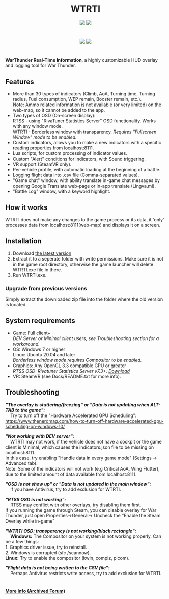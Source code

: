 <h1 align="center">WTRTI</h1>

<p align="center">
<a href="https://github.com/MeSoftHorny/WTRTI/releases" alt="Downloads">
        <img src="https://img.shields.io/github/downloads/MeSoftHorny/WTRTI/total?style=for-the-badge&color=228B22" /></a>

<a href="https://github.com/MeSoftHorny/WTRTI/releases/latest" alt="Latest release">
        <img src="https://img.shields.io/github/v/release/MeSoftHorny/WTRTI?style=for-the-badge" /></a>
</p>

<h1 align="center"></h1>
<p align="center">
<a href="https://discord.gg/XAEYmRM5NG" alt="Discord">
        <img src="https://img.shields.io/discord/1125375463880138802?logo=discord&label=Discord&style=for-the-badge&color=483D8B" /></a>
<a href="https://www.patreon.com/wtrti" alt="Support">
        <img src="https://img.shields.io/badge/Patreon-Support_-red?style=for-the-badge&logo=patreon" /></a>
          
</p>
<h1 align="center"></h1>

**WarThunder Real-Time Information**, a highly customizable HUD overlay and logging tool for War Thunder.    
  
## Features
- More than 30 types of indicators (Climb, AoA, Turning time, Turning radius, Fuel consumption, WEP remain, Booster remain, etc.).  
  Note: Ammo related information is not available (or very limited) on the web-map, so it cannot be added to the app.
- Two types of OSD (On-screen display):  
      RTSS - using "RivaTuner Statistics Server" OSD functionality. Works with any window mode.  
      WTRTI - Borderless window with transparency. *Requires "Fullscreen Window" mode to be enabled.*
- Custom indicators, allows you to make a new indicators with a specific reading properties from localhost:8111.
- Lua scripts, for custom processing of indicator values.
- Custom "Alert" conditions for indicators, with Sound triggering.
- VR support (SteamVR only).
- Per-vehicle profile, with automatic loading at the beginning of a battle.
- Logging flight data into .csv file (Comma-separated values).
- "Game chat" window, with ability translate in-game chat messages by opening Google Translate web-page or in-app translate (Lingva.ml).
- "Battle Log" window, with a keyword highlight.

## How it works
WTRTI does not make any changes to the game process or its data, it 'only' processes data from localhost:8111(web-map) and displays it on a screen.

## Installation
1. Download [the latest version](https://github.com/MeSoftHorny/WTRTI/releases)
2. Extract it to a seperate folder with write permissions. Make sure it is not in the game root directory, otherwise the game launcher will delete WTRTI.exe file in there.
3. Run WTRTI.exe.

### Upgrade from previous versions
Simply extract the downloaded zip file into the folder where the old version is located.
  

## System requirements
- Game: Full client+  
*DEV Server or Minimal client users, see Troubleshooting section for a workaround.*
- OS: Windows 7 or higher  
Linux: Ubuntu 20.04 and later  
*Borderless window mode requires Compositor to be enabled.*  
- Graphics: Any OpenGL 3.3 compatible GPU or greater  
*RTSS OSD: Rivatuner Statistics Server v7.3+. [Download](https://www.guru3d.com/files-details/rtss-rivatuner-statistics-server-download.html)*
- VR: SteamVR (see Docs/README.txt for more info).

## Troubleshooting
_**"The overlay is stuttering/freezing" or "Data is not updating when ALT-TAB to the game":**_  
    &nbsp;&nbsp;&nbsp;&nbsp;Try to turn off the "Hardware Accelerated GPU Scheduling": https://www.thenerdmag.com/how-to-turn-off-hardware-accelerated-gpu-scheduling-on-windows-10/  

_**"Not working with DEV server":**_  
    &nbsp;&nbsp;&nbsp;&nbsp;WTRTI may not work, if the vehicle does not have a cockpit or the game client is Minimal, which causes the indicators.json file to be missing on localhost:8111.  
    In this case, try enabling "Handle data in every game mode" (Settings -> Advanced tab).  
    Note: Some of the indicators will not work (e.g Critical AoA, Wing Flutter), due to the limited amount of data available from localhost:8111.  

_**"OSD is not show up" or "Data is not updated in the main window":**_  
    &nbsp;&nbsp;&nbsp;&nbsp;If you have Antivirus, try to add exclusion for WTRTI.  

_**"RTSS OSD is not working":**_  
    &nbsp;&nbsp;&nbsp;&nbsp;RTSS may conflict with other overlays, try disabling them first.  
    If you running the game through Steam, you can disable overlay for War Thunder, just open Properties->General-> Uncheck the "Enable the Steam Overlay while in-game"  

_**"WTRTI OSD: transparency is not working/black rectangle":**_  
    &nbsp;&nbsp;&nbsp;&nbsp;**Windows:** The Compositor on your system is not working properly. Can be a few things:  
        1. Graphics driver issue, try to reinstall.  
        2. Windows is corrupted (sfc /scannow).  
    **Linux:** Try to enable the compositor (kwin, compiz, picom).  
 
_**"Flight data is not being written to the CSV file":**_  
    &nbsp;&nbsp;&nbsp;&nbsp;Perhaps Antivirus restricts write access, try to add exclusion for WTRTI.  

<h1 align="center"></h1>

**[More Info (Archived Forum)](https://old-forum.warthunder.com/index.php?/topic/483838-warthunder-real-time-information)**
